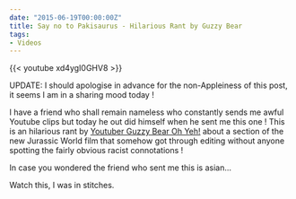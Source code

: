 ```yaml
---
date: "2015-06-19T00:00:00Z"
title: Say no to Pakisaurus - Hilarious Rant by Guzzy Bear
tags:
- Videos
---
```


{{< youtube xd4ygI0GHV8 >}}

UPDATE: I should apologise in advance for the non-Appleiness of this post, it seems I am in a sharing mood today !

I have a friend who shall remain nameless who constantly sends me awful Youtube clips but today he out did himself when he sent me this one ! This is an hilarious rant by 
[Youtuber Guzzy Bear Oh Yeh!](https://www.youtube.com/channel/UCv2i0uRFPpPS_1d60ziunEA) about a section of the new Jurassic World film that somehow got through editing without anyone spotting the fairly obvious racist connotations !

In case you wondered the friend who sent me this is asian...

Watch this, I was in stitches.